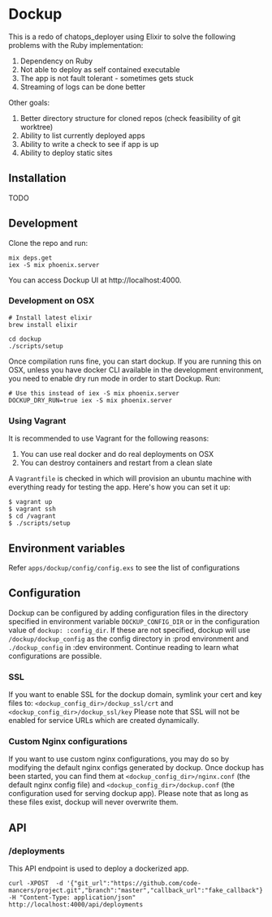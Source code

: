 # Dockup

This is a redo of chatops_deployer using Elixir to solve the following problems
with the Ruby implementation:

1. Dependency on Ruby
2. Not able to deploy as self contained executable
3. The app is not fault tolerant - sometimes gets stuck
4. Streaming of logs can be done better

Other goals:

1. Better directory structure for cloned repos (check feasibility of git worktree)
2. Ability to list currently deployed apps
3. Ability to write a check to see if app is up
4. Ability to deploy static sites

## Installation

TODO

## Development

Clone the repo and run:

    mix deps.get
    iex -S mix phoenix.server

You can access Dockup UI at http://localhost:4000.

### Development on OSX

    # Install latest elixir
    brew install elixir

    cd dockup
    ./scripts/setup


Once compilation runs fine, you can start dockup.
If you are running this on OSX, unless you have docker CLI available in the
development environment, you need to enable dry run mode in order to start
Dockup. Run:

    # Use this instead of iex -S mix phoenix.server
    DOCKUP_DRY_RUN=true iex -S mix phoenix.server


### Using Vagrant

It is recommended to use Vagrant for the following reasons:

1. You can use real docker and do real deployments on OSX
2. You can destroy containers and restart from a clean slate

A `Vagrantfile` is checked in which will provision an ubuntu machine with
everything ready for testing the app. Here's how you can set it up:

```
$ vagrant up
$ vagrant ssh
$ cd /vagrant
$ ./scripts/setup
```

## Environment variables

Refer `apps/dockup/config/config.exs` to see the list of configurations

## Configuration

Dockup can be configured by adding configuration files in the directory specified
in environment variable `DOCKUP_CONFIG_DIR`
or in the configuration value of `dockup: :config_dir`. If these are not specified,
dockup will use `/dockup/dockup_config` as the config directory in :prod environment
and `./dockup_config` in :dev environment. Continue reading to learn what
configurations are possible.

### SSL

If you want to enable SSL for the dockup domain, symlink your cert and key files
to: `<dockup_config_dir>/dockup_ssl/crt` and `<dockup_config_dir>/dockup_ssl/key`
Please note that SSL will not be enabled for service URLs which are created
dynamically.

### Custom Nginx configurations

If you want to use custom nginx configurations, you may do so by modifying the
default nginx configs generated by dockup.
Once dockup has been started, you can find them at `<dockup_config_dir>/nginx.conf`
(the default nginx config file) and `<dockup_config_dir>/dockup.conf`
(the configuration used for serving dockup app).
Please note that as long as these files exist, dockup will never overwrite them.

## API

### /deployments

This API endpoint is used to deploy a dockerized app.

```
curl -XPOST  -d '{"git_url":"https://github.com/code-mancers/project.git","branch":"master","callback_url":"fake_callback"}' -H "Content-Type: application/json" http://localhost:4000/api/deployments
```
